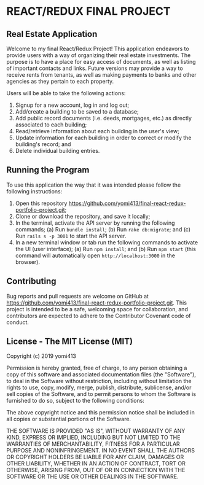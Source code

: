 # REACT/REDUX FINAL PROJECT

## Real Estate Application

Welcome to my final React/Redux Project! This application endeavors to provide users with a way of organizing their real estate investments. The purpose is to have a place for easy access of documents, as well as listing of important contacts and links. Future versions may provide a way to receive rents from tenants, as well as making payments to banks and other agencies as they pertain to each property.

Users will be able to take the following actions:

1. Signup for a new account, log in and log out;
2. Add/create a building to be saved to a database;
3. Add public record documents (i.e. deeds, mortgages, etc.) as directly associated to each building;
4. Read/retrieve information about each building in the user's view;
5. Update information for each building in order to correct or modify the building's record; and
6. Delete individual building entries.

## Running the Program

To use this application the way that it was intended please follow the following instructions:

1. Open this repository https://github.com/yomi413/final-react-redux-portfolio-project.git;
2. Clone or download the repository, and save it locally;
3. In the terminal, activate the API server by running the following commands;
   (a) Run `bundle install`;
   (b) Run `rake db:migrate`; and
   (c) Run `rails s -p 3001` to start the API server.
4. In a new terminal window or tab run the following commands to activate the UI (user interface);
   (a) Run `npm install`; and
   (b) Run `npm start` (this command will automatically open `http://localhost:3000` in the browser).

## Contributing

Bug reports and pull requests are welcome on GitHub at https://github.com/yomi413/final-react-redux-portfolio-project.git. This project is intended to be a safe, welcoming space for collaboration, and contributors are expected to adhere to the Contributor Covenant code of conduct.

## License - The MIT License (MIT)

Copyright (c) 2019 yomi413

Permission is hereby granted, free of charge, to any person obtaining a copy of this software and associated documentation files (the "Software"), to deal in the Software without restriction, including without limitation the rights to use, copy, modify, merge, publish, distribute, sublicense, and/or sell copies of the Software, and to permit persons to whom the Software is furnished to do so, subject to the following conditions:

The above copyright notice and this permission notice shall be included in all copies or substantial portions of the Software.

THE SOFTWARE IS PROVIDED "AS IS", WITHOUT WARRANTY OF ANY KIND, EXPRESS OR IMPLIED, INCLUDING BUT NOT LIMITED TO THE WARRANTIES OF MERCHANTABILITY, FITNESS FOR A PARTICULAR PURPOSE AND NONINFRINGEMENT. IN NO EVENT SHALL THE AUTHORS OR COPYRIGHT HOLDERS BE LIABLE FOR ANY CLAIM, DAMAGES OR OTHER LIABILITY, WHETHER IN AN ACTION OF CONTRACT, TORT OR OTHERWISE, ARISING FROM, OUT OF OR IN CONNECTION WITH THE SOFTWARE OR THE USE OR OTHER DEALINGS IN THE SOFTWARE.
